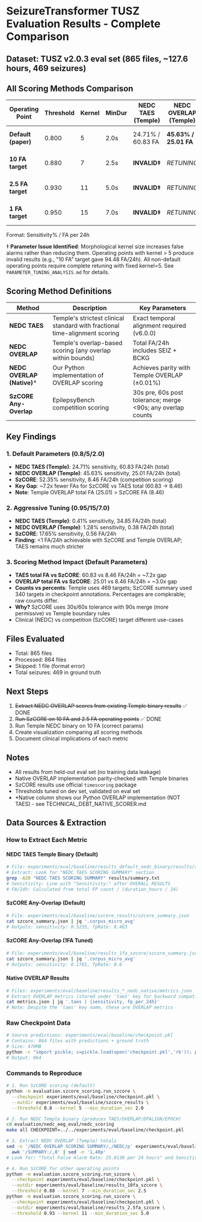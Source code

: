 # SeizureTransformer TUSZ Evaluation Results - Complete Comparison

## Dataset: TUSZ v2.0.3 eval set (865 files, ~127.6 hours, 469 seizures)

## All Scoring Methods Comparison

| Operating Point | Threshold | Kernel | MinDur | NEDC TAES (Temple) | NEDC OVERLAP (Temple) | NEDC OVERLAP (Native)* | SzCORE Any-Overlap |
|-----------------|-----------|--------|--------|--------------------|-----------------------|-----------------------|-------------------|
| **Default (paper)** | 0.800 | 5 | 2.0s | 24.71% / 60.83 FA | **45.63% / 25.01 FA** | 45.63% / 25.01 FA | **52.35% / 8.46 FA** |
| **10 FA target** | 0.880 | 7 | 2.5s | **INVALID‡** | *RETUNING* | *RETUNING* | 41.76% / 3.57 FA |
| **2.5 FA target** | 0.930 | 11 | 5.0s | **INVALID‡** | *RETUNING* | *RETUNING* | 27.94% / 1.32 FA |
| **1 FA target** | 0.950 | 15 | 7.0s | **INVALID‡** | *RETUNING* | *RETUNING* | **17.65% / 0.56 FA** |

Format: Sensitivity% / FA per 24h

‡ **Parameter Issue Identified**: Morphological kernel size increases false alarms rather than reducing them. Operating points with kernel > 5 produce invalid results (e.g., "10 FA" target gave 94.48 FA/24h). All non-default operating points require complete retuning with fixed kernel=5. See `PARAMETER_TUNING_ANALYSIS.md` for details.

## Scoring Method Definitions

| Method | Description | Key Parameters |
|--------|-------------|---------------|
| **NEDC TAES** | Temple's strictest clinical standard with fractional time-alignment scoring | Exact temporal alignment required (v6.0.0) |
| **NEDC OVERLAP** | Temple's overlap-based scoring (any overlap within bounds) | Total FA/24h includes SEIZ + BCKG |
| **NEDC OVERLAP (Native)*** | Our Python implementation of OVERLAP scoring | Achieves parity with Temple OVERLAP (±0.01%) |
| **SzCORE Any-Overlap** | EpilepsyBench competition scoring | 30s pre, 60s post tolerance; merge <90s; any overlap counts |

## Key Findings

### 1. Default Parameters (0.8/5/2.0)
- **NEDC TAES (Temple)**: 24.71% sensitivity, 60.83 FA/24h (total)
- **NEDC OVERLAP (Temple)**: 45.63% sensitivity, 25.01 FA/24h (total)
- **SzCORE**: 52.35% sensitivity, 8.46 FA/24h (competition scoring)
- **Key Gap**: ~7.2x fewer FAs for SzCORE vs TAES total (60.83 → 8.46)
- **Note**: Temple OVERLAP total FA (25.01) > SzCORE FA (8.46)

### 2. Aggressive Tuning (0.95/15/7.0)
- **NEDC TAES (Temple)**: 0.41% sensitivity, 34.85 FA/24h (total)
- **NEDC OVERLAP (Temple)**: 1.28% sensitivity, 0.38 FA/24h (total)
- **SzCORE**: 17.65% sensitivity, 0.56 FA/24h
- **Finding**: <1 FA/24h achievable with SzCORE and Temple OVERLAP; TAES remains much stricter

### 3. Scoring Method Impact (Default Parameters)
- **TAES total FA vs SzCORE**: 60.83 vs 8.46 FA/24h = ~7.2x gap
- **OVERLAP total FA vs SzCORE**: 25.01 vs 8.46 FA/24h = ~3.0x gap
- **Counts vs percents**: Temple uses 469 targets; SzCORE summary used 340 targets in checkpoint annotations. Percentages are compkrable; raw counts differ.
- **Why?** SzCORE uses 30s/60s tolerance with 90s merge (more permissive) vs Temple boundary rules
- Clinical (NEDC) vs competition (SzCORE) target different use-cases

## Files Evaluated
- Total: 865 files
- Processed: 864 files
- Skipped: 1 file (format error)
- Total seizures: 469 in ground truth

## Next Steps
1. ~~Extract NEDC OVERLAP scores from existing Temple binary results~~ ✅ DONE
2. ~~Run SzCORE on 10 FA and 2.5 FA operating points~~ ✅ DONE
3. Run Temple NEDC binary on 10 FA (correct params)
4. Create visualization comparing all scoring methods
5. Document clinical implications of each metric

## Notes
- All results from held-out eval set (no training data leakage)
- Native OVERLAP implementation parity-checked with Temple binaries
- SzCORE results use official `timescoring` package
- Thresholds tuned on dev set, validated on eval set
- *Native column shows our Python OVERLAP implementation (NOT TAES) - see TECHNICAL_DEBT_NATIVE_SCORER.md

## Data Sources & Extraction

### How to Extract Each Metric

#### <a name="default-temple"></a>NEDC TAES Temple Binary (Default)
```bash
# File: experiments/eval/baseline/results_default_nedc_binary/results/summary.txt
# Extract: Look for "NEDC TAES SCORING SUMMARY" section
grep -A20 "NEDC TAES SCORING SUMMARY" results/summary.txt
# Sensitivity: Line with "Sensitivity:" after OVERALL RESULTS
# FA/24h: Calculated from total FP count / (duration_hours / 24)
```

#### <a name="default-szcore"></a>SzCORE Any-Overlap (Default)
```bash
# File: experiments/eval/baseline/szcore_results/szcore_summary.json
cat szcore_summary.json | jq '.corpus_micro_avg'
# Outputs: sensitivity: 0.5235, fpRate: 8.463
```

#### <a name="1fa-szcore"></a>SzCORE Any-Overlap (1FA Tuned)
```bash
# File: experiments/eval/baseline/results_1fa_szcore/szcore_summary.json
cat szcore_summary.json | jq '.corpus_micro_avg'
# Outputs: sensitivity: 0.1765, fpRate: 0.6
```

#### Native OVERLAP Results
```bash
# Files: experiments/eval/baseline/results_*_nedc_native/metrics.json
# Extract OVERLAP metrics (stored under 'taes' key for backward compatibility):
cat metrics.json | jq '.taes | {sensitivity, fp_per_24h}'
# Note: Despite the 'taes' key name, these are OVERLAP metrics
```

### Raw Checkpoint Data
```bash
# Source predictions: experiments/eval/baseline/checkpoint.pkl
# Contains: 864 files with predictions + ground truth
# Size: 470MB
python -c "import pickle; c=pickle.load(open('checkpoint.pkl','rb')); print(len(c['results']))"
# Output: 864
```

### Commands to Reproduce

```bash
# 1. Run SzCORE scoring (default)
python -m evaluation.szcore_scoring.run_szcore \
  --checkpoint experiments/eval/baseline/checkpoint.pkl \
  --outdir experiments/eval/baseline/szcore_results \
  --threshold 0.8 --kernel 5 --min_duration_sec 2.0

# 2. Run NEDC Temple binary (produces TAES/OVERLAP/DPALIGN/EPOCH)
cd evaluation/nedc_eeg_eval/nedc_scoring
make all CHECKPOINT=../../experiments/eval/baseline/checkpoint.pkl

# 3. Extract NEDC OVERLAP (Temple) totals
sed -n '/NEDC OVERLAP SCORING SUMMARY/,/NEDC/p' experiments/eval/baseline/results_default_nedc_binary/results/summary.txt | \
  awk '/SUMMARY:/,0' | sed -n '1,40p'
# Look for: "Total False Alarm Rate: 25.0138 per 24 hours" and Sensitivity in PER LABEL: SEIZ (45.6290%)

# 4. Run SzCORE for other operating points
python -m evaluation.szcore_scoring.run_szcore \
  --checkpoint experiments/eval/baseline/checkpoint.pkl \
  --outdir experiments/eval/baseline/results_10fa_szcore \
  --threshold 0.88 --kernel 7 --min_duration_sec 2.5
python -m evaluation.szcore_scoring.run_szcore \
  --checkpoint experiments/eval/baseline/checkpoint.pkl \
  --outdir experiments/eval/baseline/results_2.5fa_szcore \
  --threshold 0.93 --kernel 11 --min_duration_sec 5.0
```
